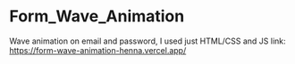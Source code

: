 # Form_Wave_Animation
Wave animation on email and password, I used just HTML/CSS and JS
link: https://form-wave-animation-henna.vercel.app/
